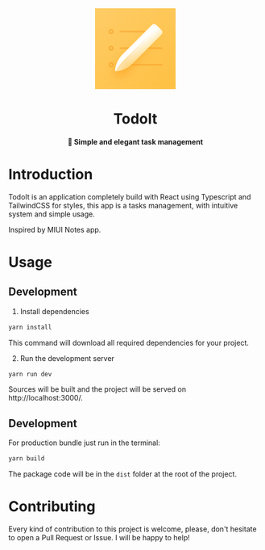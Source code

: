 <div align="center">
  <img src="./docs/logo.png" height="160" width="160" />
  <h1>TodoIt</h1>
  <h4 align="center">
    📄 Simple and elegant task management
  </h4>
</div>

<!-- <div align="center">

![Build](https://github.com/Novanet-Studio/allow-permit-parking/workflows/build/badge.svg)
![Test](https://github.com/Novanet-Studio/allow-permit-parking/workflows/test/badge.svg)
![Lint](https://github.com/Novanet-Studio/allow-permit-parking/workflows/lint/badge.svg)

</div> -->


# Introduction

TodoIt is an application completely build with React using Typescript and TailwindCSS for styles, this app is a tasks management, with intuitive system and simple usage.

Inspired by MIUI Notes app.

# Usage

## Development

1. Install dependencies

```bash
yarn install
```

This command will download all required dependencies for your project.

2. Run the development server

```bash
yarn run dev
```

Sources will be built and the project will be served on http://localhost:3000/.

## Development

For production bundle just run in the terminal:

```bash
yarn build
```
The package code will be in the `dist` folder at the root of the project.

# Contributing

Every kind of contribution to this project is welcome, please, don't hesitate
to open a Pull Request or Issue. I will be happy to help!
